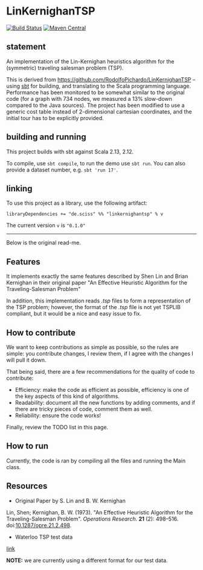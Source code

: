 # LinKernighanTSP

[![Build Status](https://travis-ci.org/Sciss/LinKernighanTSP.svg?branch=master)](https://travis-ci.org/Sciss/LinKernighanTSP)
[![Maven Central](https://maven-badges.herokuapp.com/maven-central/de.sciss/linkernighantsp_2.12/badge.svg)](https://maven-badges.herokuapp.com/maven-central/de.sciss/linkernighantsp_2.12)

## statement

An implementation of the Lin-Kernighan heuristics algorithm for the (symmetric)
traveling salesman problem (TSP).

This is derived from https://github.com/RodolfoPichardo/LinKernighanTSP – using
[sbt](http://www.scala-sbt.org/) for building, 
and translating to the Scala programming language. Performance has been monitored to be somewhat similar
to the original code (for a graph with 734 nodes, we measured a 13% slow-down compared to the Java sources).
The project has been modified to use a generic cost table instead of 2-dimensional cartesian coordinates,
and the initial tour has to be explicitly provided.

## building and running

This project builds with sbt against Scala 2.13, 2.12.

To compile, use `sbt compile`, to run the demo use `sbt run`. You can also provide a dataset number, e.g.
`sbt 'run 17'`.

## linking

To use this project as a library, use the following artifact:

    libraryDependencies += "de.sciss" %% "linkernighantsp" % v

The current version `v` is `"0.1.0"`

----

Below is the original read-me.

## Features

It implements exactly the same features described by Shen Lin and Brian Kernighan in their original paper
"An Effective Heuristic Algorithm for the Traveling-Salesman Problem"

In addition, this implementation reads *.tsp* files to form a representation of the TSP problem; however, the format
of the *.tsp* file is not yet TSPLIB compliant, but it would be a nice and easy issue to fix.

## How to contribute

We want to keep contributions as simple as possible, so the rules are simple: you contribute changes, I review them, 
if I agree with the changes I will pull it down.

That being said, there are a few recommendations for the quality of code to contribute:

* Efficiency: make the code as efficient as possible, efficiency is one of the key aspects of this kind of algorithms.
* Readability: document all the new functions by adding comments, and if there are tricky pieces of code, comment them as well.
* Reliability: ensure the code works!

Finally, review the TODO list in this page.

## How to run

Currently, the code is ran by compiling all the files and running the Main class.

## Resources

- Original Paper by S. Lin and B. W. Kernighan

Lin, Shen; Kernighan, B. W. (1973). "An Effective Heuristic Algorithm for the Traveling-Salesman Problem". 
*Operations Research*. **21** (2): 498–516.
doi:[10.1287/opre.21.2.498](https://eng.ucmerced.edu/people/yzhang/papers/Heuristic/Lin_Kernighan).

- Waterloo TSP test data

[link](http://www.math.uwaterloo.ca/tsp/data/)

**NOTE:** we are currently using a different format for our test data.
